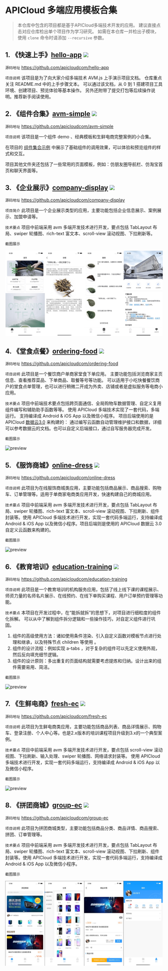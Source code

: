 # APICloud 多端应用模板合集

> 本仓库中包含的项目都是基于APICloud多端技术开发的应用。 建议直接点击对应仓库检出单个项目作为学习研究。
> 如需在本仓库一并检出子模块，使用  ` clone `  命令时请添加  ` --recursive `  参数。

## 1. 《快速上手》[hello-app](https://github.com/apicloudcom/hello-app) ![](https://img.shields.io/github/stars/apicloudcom/hello-app?style=social)

` 源码地址 ` https://github.com/apicloudcom/hello-app

` 项目说明 `
该项目是为了向大家介绍多端技术 AVM.js 上手演示项目文档。 仓库重点关注 README.md 中的上手步骤文本。 可以通过该文档，从 0 到 1 搭建项目工具环境、创建项目、预览体验等基本操作。
另外还附带了提交打包等后续操作说明。推荐新手阅读使用。

## 2. 《组件合集》[avm-simple](https://github.com/apicloudcom/avm-simple) ![](https://img.shields.io/github/stars/apicloudcom/avm-simple?style=social)

` 源码地址 ` https://github.com/apicloudcom/avm-simple

` 项目说明 `
该项目是一个组件 demo 、经典模板和生鲜电商完整案例的小合集。

在项目的 [组件集合示例](https://github.com/apicloudcom/avm-simple/tree/master/%E7%BB%84%E4%BB%B6%E7%A4%BA%E4%BE%8B%E5%90%88%E9%9B%86)
中展示了基础组件的调用效果，可以体验和预览组件的样式和交互。

项目其他文件夹还包括了一些常用的页面模板，例如：仿朋友圈导航栏、仿淘宝首页和聊天界面等。

## 3. 《企业展示》[company-display](https://github.com/apicloudcom/company-display) ![](https://img.shields.io/github/stars/apicloudcom/company-display?style=social)

` 源码地址 ` https://github.com/apicloudcom/company-display

` 项目简介 `
此项目是一个企业展示类型的应用，主要功能包括企业信息展示、案例展示、加盟申请等。

` 技术要点 `
项目中前端采用 avm 多端开发技术进行开发，要点包括 TabLayout 布局、swiper 轮播图、rich-text 富文本、scroll-view 滚动视图、下拉刷新等。

` 截图展示 `

![preview](https://github.com/apicloudcom/company-display/raw/main/docs/preview.jpg)

## 4. 《堂食点餐》[ordering-food](https://github.com/apicloudcom/ordering-food) ![](https://img.shields.io/github/stars/apicloudcom/ordering-food?style=social)

` 源码地址 ` https://github.com/apicloudcom/ordering-food

` 项目说明 `
此项目是一个餐饮商户单商家堂食下单应用。 主要功能包括浏览商家主页信息、查看推荐菜品、下单商品、取餐等号等功能。 可以适用于小吃快餐餐饮商户的堂食点单管理，也可以进行稍微二开成为外卖、店铺或者是虚拟服务等电商小应用。

` 技术要点 `
项目中前端技术要点包括跨页面通信、全局购物车数据管理、自定义复用组件编写和辅助助手函数等等。 使用 APICloud 多端技术实现了一套代码，多端运行。 支持编译成 Android & iOS App 以及微信小程序。 项目后端使用的是
APICloud [数据云3.0](https://docs.apicloud.com/Cloud-API/sentosa?uzchannel=30) 来构建的：
通过编写云函数自动管理维护接口和数据，详细可以参考数据云的文档。也可以自定义后端接口，通过自写服务器完成开发。

` 截图展示 `

![preview](https://github.com/apicloudcom/ordering-food/raw/main/docs/preview.jpg)

## 5. 《服饰商城》[online-dress](https://github.com/apicloudcom/online-dress) ![](https://img.shields.io/github/stars/apicloudcom/online-dress?style=social)

` 源码地址 ` https://github.com/apicloudcom/online-dress

` 项目说明 `
此项目为在线服饰商城类应用，主要功能包括商品展示、商品搜索、购物车、订单管理等。适用于单商家电商类应用开发，快速构建自己的商城应用。

` 技术要点 `
项目中前端采用 avm 多端开发技术进行开发，要点包括 TabLayout 布局、swiper 轮播图、rich-text 富文本、scroll-view 滚动视图、下拉刷新、组件封装等。使用 APICloud
多端技术进行开发，实现一套代码多端运行，支持编译成 Android & iOS App 以及微信小程序。项目后端则是使用的 APICloud 数据云 3.0 自定义云函数来构建的。

` 截图展示 `

![preview](https://github.com/apicloudcom/online-dress/raw/main/docs/preview.jpg)

## 6. 《教育培训》[education-training](https://github.com/apicloudcom/education-training) ![](https://img.shields.io/github/stars/apicloudcom/education-training?style=social)

` 源码地址 ` https://github.com/apicloudcom/education-training

` 项目说明 `
此项目是一个教育培训的机构服务应用，包括了线上线下课的课程展示、师资力量的名师名片展示、在线预约、在线下单购买课程、用户订单预约管理等功能。

` 技术要点 `
本项目在开发过程中，在“能拆就拆”的思想下，对项目进行细粒度的组件化拆解。 可以从中了解到组件拆分逻辑和一些操作技巧，对自定义组件进行巩固。

1. 组件的高级使用方法：诸如使用条件渲染、引入自定义函数对模板节点进行处理和继承，以及特殊节点 children 等使用 。
2. 组件的设计流程：例如实现 a-tabs ，对于复杂的组件可以先定义使用外观，然后反向填充细节逻辑。
3. 组件的设计原则：多出重复的页面结构就需要考虑提炼和归纳。设计出来的组件需要易用、简洁。

` 截图展示 `

![preview](https://github.com/apicloudcom/education-training/raw/main/docs/preview.jpg)

## 7. 《生鲜电商》[fresh-ec](https://github.com/apicloudcom/fresh-ec) ![](https://img.shields.io/github/stars/apicloudcom/fresh-ec?style=social)

` 源码地址 ` https://github.com/apicloudcom/fresh-ec

` 项目说明 `
此项目为生鲜电商类应用，主要功能包括商品列表、商品详情展示、购物车、登录注册、个人中心等。也是2.x版本的培训课程项目升级到3.x的一个典型案例。

` 技术要点 `
项目中前端采用 avm 多端开发技术进行开发，要点包括 scroll-view 滚动视图、下拉刷新、输入处理、swiper 轮播图、网络请求封装等。 使用 APICloud 多端技术进行开发，实现一套代码多端运行，支持编译成 Android
& iOS App 以及微信小程序。

` 截图展示 `

![preview](https://github.com/apicloudcom/fresh-ec/raw/main/docs/preview.jpg)


## 8. 《拼团商城》[group-ec](https://github.com/apicloudcom/group-ec) ![](https://img.shields.io/github/stars/apicloudcom/group-ec?style=social)

` 源码地址 ` https://github.com/apicloudcom/group-ec

` 项目说明 `
此项目为拼团商城类型，主要功能包括商品分类、商品详情、商品搜索、拼团、订单管理等。

` 技术要点 `
项目中前端采用 avm 多端开发技术进行开发，要点包括 TabLayout 布局、swiper 轮播图、rich-text 富文本、scroll-view 滚动视图、下拉刷新、组件封装等。使用 APICloud 多端技术进行开发，实现一套代码多端运行，支持编译成 Android & iOS App 以及微信小程序。

` 截图展示 `

![preview](https://github.com/apicloudcom/group-ec/raw/master/docs/preview.jpg)
